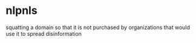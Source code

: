 # nlpnls
squatting a domain so that it is not purchased by organizations that would use it to spread disinformation
